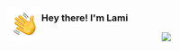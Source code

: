 
<img alt="Night Coding" src="./assets/Hand Wave.gif" width='60' align="left"/><h3>Hey there! I'm Lami</h3>

<!-- 👋🏻 안녕하세요. 함께의 가치를 알고 있어 소통을 중요시하는 프론트엔드 개발자 이하람입니다. <br>
저는 자바스크립트와 리액트를 주로 이용하며, 사용자 중심의 사고로 개발하기 위해 노력합니다. -->


<!-- <a href="https://github.com/anuraghazra/github-readme-stats">
  <img src="https://github-readme-stats.vercel.app/api?username=HalamLee&show_icons=true&theme=prussian" width=49.0% />
</a> -->



<!-- <a href="https://github.com/ashutosh00710/github-readme-activity-graph">
<img src="https://activity-graph.herokuapp.com/graph?username=HalamLee&theme=react-dark" width=90%/>
</a>  -->

<!-- <p align="center">
 <a href="https://velog.io/@halamlee">
  <img src="https://velog-readme-stats.vercel.app/api/list?name=halamlee"/>
 </a>
 <a href="https://github.com/devpla/github-stats-transparent">
  <img src="https://github-readme-stats.vercel.app/api/top-langs/?username=HalamLee&layout=compact&theme=prussian" height="160"  />
 </a>
</p> -->


<div align="center">
  <a href="https://hits.seeyoufarm.com">
    <img src="https://hits.seeyoufarm.com/api/count/incr/badge.svg?url=https%3A%2F%2Fgithub.com%2FHalamLee&count_bg=%2379C83D&title_bg=%23555555&icon=&icon_color=%23E7E7E7&title=hits&edge_flat=false"/>
  </a>
  </div>
  
